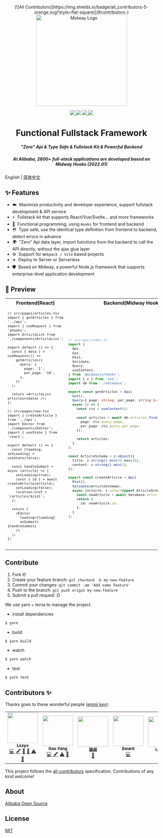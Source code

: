 <p align="center">
<!-- ALL-CONTRIBUTORS-BADGE:START - Do not remove or modify this section -->
[![All Contributors](https://img.shields.io/badge/all_contributors-5-orange.svg?style=flat-square)](#contributors-)
<!-- ALL-CONTRIBUTORS-BADGE:END -->
  <img src="https://img.alicdn.com/imgextra/i4/O1CN01AJ1lNS20vkL7tTuUj_!!6000000006912-2-tps-1060-868.png" height="300" alt="Midway Logo" />
</p>

<p align="center">
  <a href="https://www.npmjs.com/package/@midwayjs/hooks">
    <img src="https://img.shields.io/npm/v/@midwayjs/hooks/latest?style=for-the-badge">
  </a>
  <img src="https://img.shields.io/github/workflow/status/midwayjs/hooks/Node.js%20CI/master?style=for-the-badge">
  <a href="https://codecov.io/gh/midwayjs/hooks">
    <img src="https://img.shields.io/codecov/c/github/midwayjs/hooks?style=for-the-badge">
  </a>
  <img src="https://img.shields.io/npm/l/@midwayjs/hooks?style=for-the-badge">
</p>

<h1 align="center">Functional Fullstack Framework</h1>

<h5 align="center">"Zero" Api & Type Safe & Fullstack Kit & Powerful Backend</h5>
<h5 align="center">At Alibaba, 2800+ full-stack applications are developed based on Midway Hooks (2022.01)</h5>

English | [简体中文](./README.zh-cn.md)

## ✨ Features

- ☁️&nbsp;&nbsp;Maximize productivity and developer experience, support fullstack development & API service
- ⚡️&nbsp;&nbsp;Fullstack kit that supports React/Vue/Svelte... and more frameworks
- 🌈&nbsp;&nbsp;Functional programming, using `Hooks` for frontend and backend
- ⛑️&nbsp;&nbsp;Type safe, use the identical type definition from frontend to backend, detect errors in advance
- 🌍&nbsp;&nbsp;"Zero" Api data layer, import functions from the backend to call the API directly, without the ajax glue layer
- ⚙️&nbsp;&nbsp;Support for `Webpack / Vite` based projects
- ✈️&nbsp;&nbsp;Deploy to Server or Serverless
- 🛡&nbsp;&nbsp;Based on Midway, a powerful Node.js framework that supports enterprise-level application development

## 🔨 Preview

<table>
<tr>
<th style="text-align: center;"> Frontend(React) </th>
<th style="text-align: center;"> Backend(Midway Hooks) </th>
</tr>
<tr>
<td>
<sub>

<!-- prettier-ignore -->
```tsx
// src/pages/articles.tsx
import { getArticles } from '../api';
import { useRequest } from 'ahooks';
import ArticleList from './components/ArticleList';

export default () => {
  const { data } = useRequest(() =>
    getArticles({
      query: {
        page: '1',
        per_page: '10',
      },
    })
  );

  return <ArticleList articles={data} />;
};

// src/pages/new.tsx
import { createArticle } from '../api';
import Editor from './components/Editor';
import { useState } from 'react';

export default () => {
  const [loading, setLoading] = useState(false);

  const handleSubmit = async (article) => {
    setLoading(true);
    const { id } = await createArticle(article);
    setLoading(false);
    location.href = `/articles/${id}`;
  };

  return (
    <Editor
      loading={loading}
      onSubmit={handleSubmit}
    />
  );
};


```

</sub>
</td>
<td>

<sub>

```ts
// src/api/index.ts
import {
  Api,
  Get,
  Post,
  Validate,
  Query,
  useContext,
} from '@midwayjs/hooks';
import { z } from 'zod';
import db from './database';

export const getArticles = Api(
  Get(),
  Query<{ page: string; per_page: string }>(),
  async () => {
    const ctx = useContext();

    const articles = await db.articles.find({
      page: ctx.query.page,
      per_page: ctx.query.per_page,
    });

    return articles;
  }
);

const ArticleSchema = z.object({
  title: z.string().min(3).max(16),
  content: z.string().min(1),
});

export const createArticle = Api(
  Post(),
  Validate(ArticleSchema),
  async (article: z.infer<typeof ArticleSchema>) => {
    const newArticle = await database.articles.create(article);
    return {
      id: newArticle.id,
    };
  }
);
```

</sub>
</td>
</tr>
</table>

## Contribute

1. Fork it!
2. Create your feature branch: `git checkout -b my-new-feature`
3. Commit your changes: `git commit -am 'Add some feature'`
4. Push to the branch: `git push origin my-new-feature`
5. Submit a pull request :D

We use yarn + lerna to manage the project.

- install dependencies

```bash
$ yarn
```

- build

```bash
$ yarn build
```

- watch

```bash
$ yarn watch
```

- test

```bash
$ yarn test
```

## Contributors ✨

Thanks goes to these wonderful people ([emoji key](https://allcontributors.org/docs/en/emoji-key)):

<!-- ALL-CONTRIBUTORS-LIST:START - Do not remove or modify this section -->
<!-- prettier-ignore-start -->
<!-- markdownlint-disable -->
<table>
  <tr>
    <td align="center"><a href="https://blog.lxxyx.cn/"><img src="https://avatars.githubusercontent.com/u/13161470?v=4?s=100" width="100px;" alt=""/><br /><sub><b>Lxxyx</b></sub></a><br /><a href="https://github.com/hooks/midwayjs/commits?author=Lxxyx" title="Code">💻</a> <a href="#content-Lxxyx" title="Content">🖋</a> <a href="#ideas-Lxxyx" title="Ideas, Planning, & Feedback">🤔</a> <a href="https://github.com/hooks/midwayjs/pulls?q=is%3Apr+reviewed-by%3ALxxyx" title="Reviewed Pull Requests">👀</a> <a href="https://github.com/hooks/midwayjs/commits?author=Lxxyx" title="Tests">⚠️</a> <a href="https://github.com/hooks/midwayjs/commits?author=Lxxyx" title="Documentation">📖</a></td>
    <td align="center"><a href="https://iam.gy/"><img src="https://avatars.githubusercontent.com/u/14832743?v=4?s=100" width="100px;" alt=""/><br /><sub><b>Gao Yang</b></sub></a><br /><a href="https://github.com/hooks/midwayjs/commits?author=echosoar" title="Code">💻</a> <a href="#content-echosoar" title="Content">🖋</a> <a href="https://github.com/hooks/midwayjs/commits?author=echosoar" title="Tests">⚠️</a> <a href="https://github.com/hooks/midwayjs/commits?author=echosoar" title="Documentation">📖</a></td>
    <td align="center"><a href="http://i5ting.com/"><img src="https://avatars.githubusercontent.com/u/3118295?v=4?s=100" width="100px;" alt=""/><br /><sub><b>狼叔</b></sub></a><br /><a href="https://github.com/hooks/midwayjs/commits?author=i5ting" title="Documentation">📖</a></td>
    <td align="center"><a href="https://www.yuque.com/eward/blog"><img src="https://avatars.githubusercontent.com/u/452899?v=4?s=100" width="100px;" alt=""/><br /><sub><b>Eward</b></sub></a><br /><a href="https://github.com/hooks/midwayjs/commits?author=shepherdwind" title="Code">💻</a></td>
    <td align="center"><a href="https://linbudu.top/"><img src="https://avatars.githubusercontent.com/u/48507806?v=4?s=100" width="100px;" alt=""/><br /><sub><b>Linbudu</b></sub></a><br /><a href="https://github.com/hooks/midwayjs/commits?author=linbudu599" title="Documentation">📖</a></td>
  </tr>
</table>

<!-- markdownlint-restore -->
<!-- prettier-ignore-end -->

<!-- ALL-CONTRIBUTORS-LIST:END -->

This project follows the [all-contributors](https://github.com/all-contributors/all-contributors) specification. Contributions of any kind welcome!

## About

[Alibaba Open Source](https://opensource.alibaba.com/)

## License

[MIT](LICENSE)
